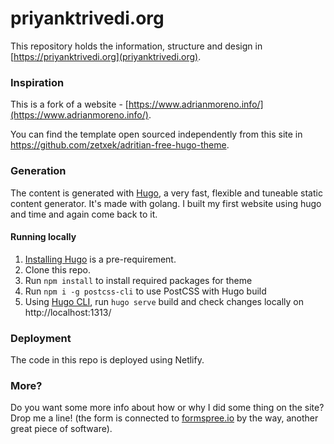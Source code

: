 # priyanktrivedi.org #



This repository holds the information, structure and design in [https://priyanktrivedi.org](priyanktrivedi.org).

### Inspiration ###

This is a fork of a website - [https://www.adrianmoreno.info/](https://www.adrianmoreno.info/).

You can find the template open sourced independently from this site in https://github.com/zetxek/adritian-free-hugo-theme.

### Generation ###

The content is generated with [Hugo](https://gohugo.io/), a very fast, flexible and tuneable static content generator. It's made with golang. I built my first website using hugo and time and again come back to it. 

#### Running locally
1. [Installing Hugo](https://gohugo.io/getting-started/installing/) is a pre-requirement. 
2. Clone this repo.
3. Run `npm install` to install required packages for theme
4. Run `npm i -g postcss-cli` to use PostCSS with Hugo build
5. Using [Hugo CLI](https://gohugo.io/getting-started/usage/), run `hugo serve` build and check changes locally on http://localhost:1313/ 

### Deployment

The code in this repo is deployed using Netlify.

### More? ###

Do you want some more info about how or why I did some thing on the site? Drop me a line! (the form is connected to [formspree.io](https://formspree.io/) by the way, another great piece of software).

